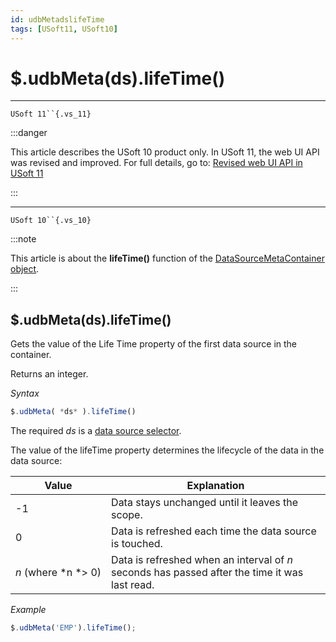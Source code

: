 ```yaml
---
id: udbMetadslifeTime
tags: [USoft11, USoft10]
---
```

# $.udbMeta(ds).lifeTime()



----

`USoft 11``{.vs_11}`


:::danger

This article describes the USoft 10 product only.
In USoft 11, the web UI API was revised and improved. For full details, go to:
[Revised web UI API in USoft 11](/Web_and_app_UIs/UDB_udb/Revised_web_UI_API_in_USoft_11.md)

:::

----

`USoft 10``{.vs_10}`


:::note

This article is about the **lifeTime()** function of the [DataSourceMetaContainer object](/Web_and_app_UIs/UDB_DataSourceMetaContainer).

:::

## **$.udbMeta(ds).lifeTime()**

Gets the value of the Life Time property of the first data source in the container.

Returns an integer.

*Syntax*

```js
$.udbMeta( *ds* ).lifeTime()
```

The required *ds* is a [data source selector](/Web_and_app_UIs/UDB_DataSourceMetaContainer/UDB_DataSourceMetaContainer_object.md).

The value of the lifeTime property determines the lifecycle of the data in the data source:

|**Value**|**Explanation**|
|--------|--------|
|-1      |Data stays unchanged until it leaves the scope.|
|0       |Data is refreshed each time the data source is touched.|
|*n* (where *n *> 0)|Data is refreshed when an interval of *n* seconds has passed after the time it was last read.|



*Example*

```js
$.udbMeta('EMP').lifeTime();
```

 